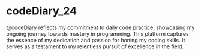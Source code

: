 # codeDiary_24
@codeDiary reflects my commitment to daily code practice, showcasing my ongoing journey towards mastery in programming. This platform captures the essence of my dedication and passion for honing my coding skills. It serves as a testament to my relentless pursuit of excellence in the field. 
